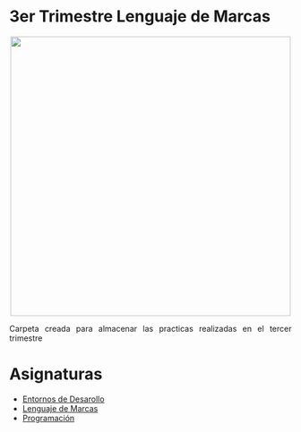 <div align="justify">

# 3er Trimestre Lenguaje de Marcas

<p align="center">
  <img src="https://www3.gobiernodecanarias.org/medusa/edublog/iespuertodelacruztelesforobravo/wp-content/uploads/sites/408/2021/06/logotipo-fondo-transparente-4.png" width="500px">
</p>  

Carpeta creada para almacenar las practicas realizadas en el tercer trimestre
# Asignaturas
- [Entornos de Desarollo](https://github.com/Gavila25/DAM/tree/main/1ero/3er%20Trimestre/ETS)
- [Lenguaje de Marcas](https://github.com/Gavila25/DAM/tree/main/1ero/3er%20Trimestre/LND)
- [Programación](https://github.com/Gavila25/DAM/tree/main/1ero/3er%20Trimestre/PRO)
</div>